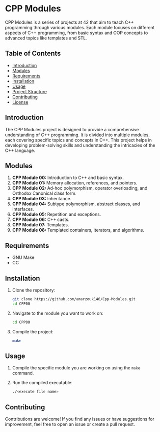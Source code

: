 # CPP Modules

CPP Modules is a series of projects at 42 that aim to teach C++ programming through various modules. Each module focuses on different aspects of C++ programming, from basic syntax and OOP concepts to advanced topics like templates and STL.

## Table of Contents

- [Introduction](#introduction)
- [Modules](#modules)
- [Requirements](#requirements)
- [Installation](#installation)
- [Usage](#usage)
- [Project Structure](#project-structure)
- [Contributing](#contributing)
- [License](#license)

## Introduction

The CPP Modules project is designed to provide a comprehensive understanding of C++ programming. It is divided into multiple modules, each covering specific topics and concepts in C++. This project helps in developing problem-solving skills and understanding the intricacies of the C++ language.

## Modules

1. **CPP Module 00:** Introduction to C++ and basic syntax.
2. **CPP Module 01:** Memory allocation, references, and pointers.
3. **CPP Module 02:** Ad-hoc polymorphism, operator overloading, and Orthodox Canonical class form.
4. **CPP Module 03:** Inheritance.
5. **CPP Module 04:** Subtype polymorphism, abstract classes, and interfaces.
6. **CPP Module 05:** Repetition and exceptions.
7. **CPP Module 06:** C++ casts.
8. **CPP Module 07:** Templates.
9. **CPP Module 08:** Templated containers, iterators, and algorithms.

## Requirements

- GNU Make
- CC

## Installation

1. Clone the repository:

    ```sh
    git clone https://github.com/amarzouk140/Cpp-Modules.git
    cd CPP00
    ```

2. Navigate to the module you want to work on:

    ```sh
    cd CPP00
    ```

3. Compile the project:

    ```sh
    make
    ```

## Usage

1. Compile the specific module you are working on using the `make` command.

2. Run the compiled executable:

    ```sh
    ./<execute file name>
    ```


## Contributing


Contributions are welcome! If you find any issues or have suggestions for improvement, feel free to open an issue or create a pull request.

